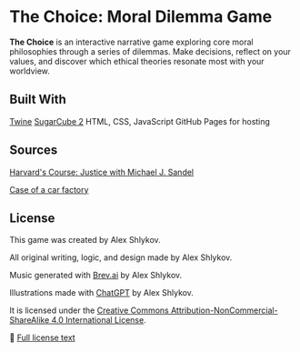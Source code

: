 # The Choice: Moral Dilemma Game

**The Choice** is an interactive narrative game exploring core moral philosophies through a series of dilemmas. Make decisions, reflect on your values, and discover which ethical theories resonate most with your worldview.

## Built With
[Twine](https://twinery.org/)
[SugarCube 2](https://www.motoslave.net/sugarcube/)
HTML, CSS, JavaScript
GitHub Pages for hosting

## Sources
[Harvard's Course: Justice with Michael J. Sandel](https://sandel.scholars.harvard.edu/justice)

[Case of a car factory](https://scholars.fhsu.edu/cgi/viewcontent.cgi?article=1104&context=jiibr)

## License
This game was created by Alex Shlykov.

All original writing, logic, and design made by Alex Shlykov.

Music generated with [Brev.ai](https://brev.ai/) by Alex Shlykov.

Illustrations made with [ChatGPT](https://chatgpt.com/) by Alex Shlykov.

It is licensed under the [Creative Commons Attribution-NonCommercial-ShareAlike 4.0 International License](https://creativecommons.org/licenses/by-nc-sa/4.0/).

🔗 [Full license text](https://creativecommons.org/licenses/by-nc-sa/4.0/legalcode)

